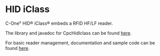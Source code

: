 HID iClass
==========

C-One² HID® iClass® embeds a RFID HF/LF reader.

The library and javadoc for CpcHidIclass can be found [here](https://artifactory.coppernic.fr/artifactory/webapp/#/artifacts/browse/tree/General/libs-release/fr/coppernic/sdk/hid/iclassProx/CpcHidIClassProx).

For basic reader management, documentation and sample code can be found [here](https://github.com/Coppernic/HidIclassSample).
